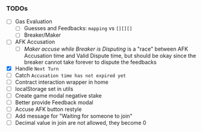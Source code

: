 ### TODOs
   - [ ] Gas Evaluation
      - [ ] Guesses and Feedbacks: ```mapping``` vs ```[][][]```
      - [ ] Breaker/Maker
   - [ ] AFK Accusation
      - [ ] *Maker accuse while Breaker is Disputing* is a "race" between AFK Accusation time and Valid Dispute time, but should be okay since the breaker cannot take forever to dispute the feedbacks
   - [x] Handle `Next Turn`
   - [ ] Catch `Accusation time has not expired yet`
   - [ ] Contract interaction wrapper in home
   - [ ] localStorage set in utils
   - [ ] Create game modal negative stake
   - [ ] Better provide Feedback modal
   - [ ] Accuse AFK button restyle
   - [ ] Add message for "Waiting for someone to join"
   - [ ] Decimal value in join are not allowed, they become 0